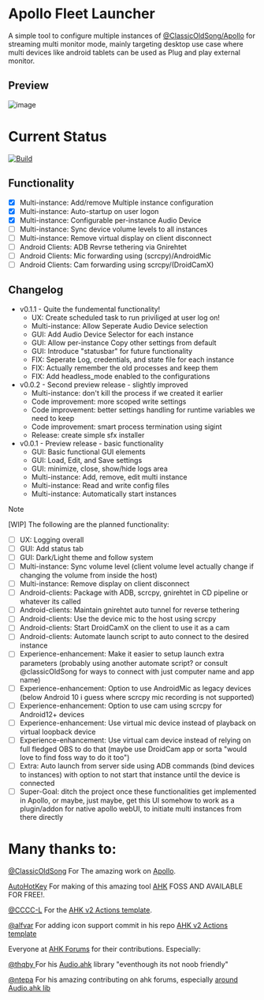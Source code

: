 # Apollo Fleet Launcher

A simple tool to configure multiple instances of [@ClassicOldSong/Apollo](https://github.com/ClassicOldSong/Apollo) for streaming multi monitor mode, mainly targeting desktop use case where multi devices like android tablets can be used as Plug and play external monitor.

## Preview
![image](https://github.com/user-attachments/assets/2aee2aee-f66e-4505-a262-b1d65c3e6071)



# Current Status
[![Build](https://github.com/drajabr/Apollo-Fleet-Launcher/actions/workflows/build.yml/badge.svg)](https://github.com/drajabr/Apollo-Fleet-Launcher/actions/workflows/build.yml)

## Functionality
- [x] Multi-instance: Add/remove Multiple instance configuration
- [x] Multi-instance: Auto-startup on user logon
- [x] Multi-instance: Configurable per-instance Audio Device
- [ ] Multi-instance: Sync device volume levels to all instances
- [ ] Multi-instance: Remove virtual display on client disconnect
- [ ] Android Clients: ADB Revrse tethering via Gnirehtet
- [ ] Android Clients: Mic forwarding using (scrcpy)/AndroidMic
- [ ] Android Clients: Cam forwarding using scrcpy/(DroidCamX)

## Changelog
* v0.1.1 - Quite the fundemental functionality!
  * UX: Create scheduled task to run priviliged at user log on! 
  * Multi-instance: Allow Seperate Audio Device selection
  * GUI: Add Audio Device Selector for each instance
  * GUI: Allow per-instance Copy other settings from default
  * GUI: Introduce "statusbar" for future functionality
  * FIX: Seperate Log, credentials, and state file for each instance
  * FIX: Actually remember the old processes and keep them
  * FIX: Add headless_mode enabled to the configurations
* v0.0.2 - Second preview release - slightly improved
  * Multi-instance: don't kill the process if we created it earlier
  * Code improvement: more scoped write settings
  * Code improvement: better settings handling for runtime variables we need to keep
  * Code improvement: smart process termination using sigint
  * Release: create simple sfx installer
* v0.0.1 - Preview release - basic functionality
  * GUI: Basic functional GUI elements
  * GUI: Load, Edit, and Save settings
  * GUI: minimize, close, show/hide logs area
  * Multi-instance: Add, remove, edit multi instance
  * Multi-instance: Read and write config files
  * Multi-instance: Automatically start instances

> [!Note]
>  [WIP] The following are the planned functionality:
>  - [ ] UX: Logging overall
>  - [ ] GUI: Add status tab
>  - [ ] GUI: Dark/Light theme and follow system
>  - [ ] Multi-instance: Sync volume level (client volume level actually change if changing the volume from inside the host)
>  - [ ] Multi-instance: Remove display on client disconnect
>  - [ ] Android-clients: Package with ADB, scrcpy, gnirehtet in CD pipeline or whatever its called
>  - [ ] Android-clients: Maintain gnirehtet auto tunnel for reverse tethering
>  - [ ] Android-clients: Use the device mic to the host using scrcpy
>  - [ ] Android-clients: Start DroidCamX on the client to use it as a cam
>  - [ ] Android-clients: Automate launch script to auto connect to the desired instance
>  - [ ] Experience-enhancement: Make it easier to setup launch extra parameters (probably using another automate script? or consult @classicOldSong for ways to connect with just computer name and app name)
>  - [ ] Experience-enhancement: Option to use AndroidMic as legacy devices (below Android 10 i guess where scrcpy mic recording is not supported)
>  - [ ] Experience-enhancement: Option to use cam using scrcpy for Android12+ devices
>  - [ ] Experience-enhancement: Use virtual mic device instead of playback on virtual loopback device
>  - [ ] Experience-enhancement: Use virtual cam device instead of relying on full fledged OBS to do that (maybe use DroidCam app or sorta "would love to find foss way to do it too")
>  - [ ] Extra: Auto launch from server side using ADB commands (bind devices to instances) with option to not start that instance until the device is connected
>  - [ ] Super-Goal: ditch the project once these functionalities get implemented in Apollo, or maybe, just maybe, get this UI somehow to work as a plugin/addon for native apollo webUI, to initiate multi instances from there directly




# Many thanks to:
[@ClassicOldSong](https://github.com/ClassicOldSong) For The amazing work on [Apollo](https://github.com/ClassicOldSong/Apollo).

[AutoHotKey](https://github.com/AutoHotkey) For making of this amazing tool [AHK](https://autohotkey.com/) FOSS AND AVAILABLE FOR FREE!.

[@CCCC-L](https://github.com/CCCC-L) For the [AHK v2 Actions template](https://github.com/CCCC-L/Action-Ahk2Exe).

[@alfvar](https://github.com/alfvar) For adding icon support commit in his repo [AHK v2 Actions template](https://github.com/alfvar/action-ahk2exe)

Everyone at [AHK Forums](https://www.autohotkey.com/boards/) for their contributions. Especially:

[@thqby ](https://github.com/thqby) For his [Audio.ahk](https://github.com/thqby/ahk2_lib/blob/master/Audio.ahk) library "eventhough its not noob friendly"

[@ntepa](https://www.autohotkey.com/boards/memberlist.php?mode=viewprofile&u=149849) For his amazing contributing on ahk forums, especially [around Audio.ahk lib](https://www.autohotkey.com/boards/viewtopic.php?t=123256)
